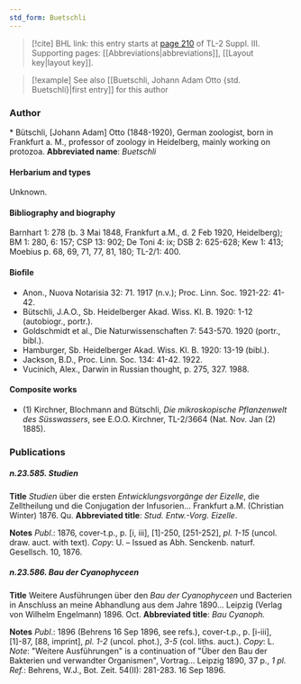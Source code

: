 ```yaml
---
std_form: Buetschli
---
```


> [!cite] BHL link: this entry starts at [page 210](https://www.biodiversitylibrary.org/page/33266517) of TL-2 Suppl. III.
> Supporting pages: [[Abbreviations|abbreviations]], [[Layout key|layout key]].

> [!example] See also [[Buetschli, Johann Adam Otto {std. Buetschli}|first entry]] for this author

### Author

\* Bütschli, \[Johann Adam\] Otto (1848-1920), German zoologist, born in Frankfurt a. M., professor of zoology in Heidelberg, mainly working on protozoa. 
**Abbreviated name**: *Buetschli*

#### Herbarium and types

Unknown.

#### Bibliography and biography

Barnhart 1: 278 (b. 3 Mai 1848, Frankfurt a.M., d. 2 Feb 1920, Heidelberg); BM 1: 280, 6: 157; CSP 13: 902; De Toni 4: ix; DSB 2: 625-628; Kew 1: 413; Moebius p. 68, 69, 71, 77, 81, 180; TL-2/1: 400.

#### Biofile

- Anon., Nuova Notarisia 32: 71. 1917 (n.v.); Proc. Linn. Soc. 1921-22: 41-42.
- Bütschli, J.A.O., Sb. Heidelberger Akad. Wiss. Kl. B. 1920: 1-12 (autobiogr., portr.).
- Goldschmidt et al., Die Naturwissenschaften 7: 543-570. 1920 (portr., bibl.).
- Hamburger, Sb. Heidelberger Akad. Wiss. Kl. B. 1920: 13-19 (bibl.).
- Jackson, B.D., Proc. Linn. Soc. 134: 41-42. 1922.
- Vucinich, Alex., Darwin in Russian thought, p. 275, 327. 1988.

#### Composite works

- (1) Kirchner, Blochmann and Bütschli, *Die mikroskopische Pflanzenwelt des Süsswassers*, see E.O.O. Kirchner, TL-2/3664 (Nat. Nov. Jan (2) 1885).

### Publications

##### n.23.585. Studien

**Title**
*Studien* über die ersten *Entwicklungsvorgänge der Eizelle*, die Zelltheilung und die Conjugation der Infusorien... Frankfurt a.M. (Christian Winter) 1876. Qu.
**Abbreviated title**: *Stud. Entw.-Vorg. Eizelle*.

**Notes**
*Publ*.: 1876, cover-t.p., p. \[i, iii\], \[1\]-250, \[251-252\], *pl. 1-15* (uncol. draw. auct. with text).
*Copy*: U. – Issued as Abh. Senckenb. naturf. Gesellsch. 10, 1876.

##### n.23.586. Bau der Cyanophyceen

**Title**
Weitere Ausführungen über den *Bau der Cyanophyceen* und Bacterien in Anschluss an meine Abhandlung aus dem Jahre 1890... Leipzig (Verlag von Wilhelm Engelmann) 1896. Oct.
**Abbreviated title**: *Bau Cyanoph.*

**Notes**
*Publ*.: 1896 (Behrens 16 Sep 1896, see refs.), cover-t.p., p. \[i-iii\], \[1\]-87, \[88, imprint\], *pl. 1-2* (uncol. phot.), *3-5* (col. liths. auct.). *Copy*: L.
*Note*: "Weitere Ausführungen" is a continuation of "Über den Bau der Bakterien und verwandter Organismen", Vortrag... Leipzig 1890, 37 p., *1 pl.
Ref.*: Behrens, W.J., Bot. Zeit. 54(II): 281-283. 16 Sep 1896.

